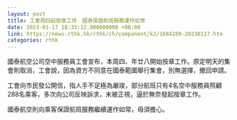 ```yaml
---
layout: post
title: 工會周四起按章工作　國泰保證航班服務運作如常
date: 2023-01-17 18:33:12.000000000 +08:00
link: https://news.rthk.hk/rthk/ch/component/k2/1684289-20230117.htm
categories: rthk
---
```


國泰航空公司空中服務員工會宣布，本周四、年廿八開始按章工作。原定明天的集會則取消，工會說，因為資方不同意在國泰範圍舉行集會，別無選擇，撤回申請。

工會向市民發公開信，指人手不足極為嚴竣，部分航班只有4名空中服務員照顧288名乘客，多次向公司反映訴求，未被正視，逼於無奈發起按章工作。

國泰航空則向乘客保證航班服務繼續運作如常，毋須擔心。
